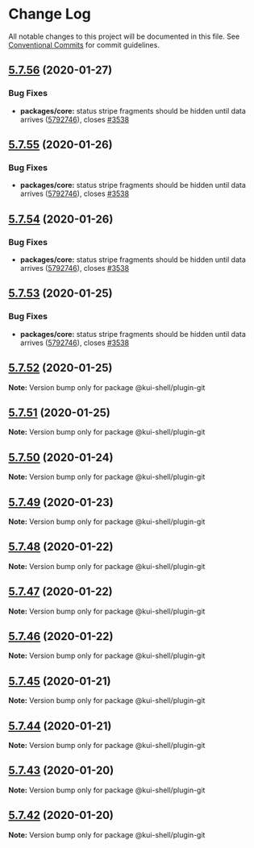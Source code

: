 # Change Log

All notable changes to this project will be documented in this file.
See [Conventional Commits](https://conventionalcommits.org) for commit guidelines.

## [5.7.56](https://github.com/IBM/kui/compare/v4.5.0...v5.7.56) (2020-01-27)

### Bug Fixes

- **packages/core:** status stripe fragments should be hidden until data arrives ([5792746](https://github.com/IBM/kui/commit/5792746)), closes [#3538](https://github.com/IBM/kui/issues/3538)

## [5.7.55](https://github.com/IBM/kui/compare/v4.5.0...v5.7.55) (2020-01-26)

### Bug Fixes

- **packages/core:** status stripe fragments should be hidden until data arrives ([5792746](https://github.com/IBM/kui/commit/5792746)), closes [#3538](https://github.com/IBM/kui/issues/3538)

## [5.7.54](https://github.com/IBM/kui/compare/v4.5.0...v5.7.54) (2020-01-26)

### Bug Fixes

- **packages/core:** status stripe fragments should be hidden until data arrives ([5792746](https://github.com/IBM/kui/commit/5792746)), closes [#3538](https://github.com/IBM/kui/issues/3538)

## [5.7.53](https://github.com/IBM/kui/compare/v4.5.0...v5.7.53) (2020-01-25)

### Bug Fixes

- **packages/core:** status stripe fragments should be hidden until data arrives ([5792746](https://github.com/IBM/kui/commit/5792746)), closes [#3538](https://github.com/IBM/kui/issues/3538)

## [5.7.52](https://github.com/IBM/kui/compare/v4.5.0...v5.7.52) (2020-01-25)

**Note:** Version bump only for package @kui-shell/plugin-git

## [5.7.51](https://github.com/IBM/kui/compare/v4.5.0...v5.7.51) (2020-01-25)

**Note:** Version bump only for package @kui-shell/plugin-git

## [5.7.50](https://github.com/IBM/kui/compare/v4.5.0...v5.7.50) (2020-01-24)

**Note:** Version bump only for package @kui-shell/plugin-git

## [5.7.49](https://github.com/IBM/kui/compare/v4.5.0...v5.7.49) (2020-01-23)

**Note:** Version bump only for package @kui-shell/plugin-git

## [5.7.48](https://github.com/IBM/kui/compare/v4.5.0...v5.7.48) (2020-01-22)

**Note:** Version bump only for package @kui-shell/plugin-git

## [5.7.47](https://github.com/IBM/kui/compare/v4.5.0...v5.7.47) (2020-01-22)

**Note:** Version bump only for package @kui-shell/plugin-git

## [5.7.46](https://github.com/IBM/kui/compare/v4.5.0...v5.7.46) (2020-01-22)

**Note:** Version bump only for package @kui-shell/plugin-git

## [5.7.45](https://github.com/IBM/kui/compare/v4.5.0...v5.7.45) (2020-01-21)

**Note:** Version bump only for package @kui-shell/plugin-git

## [5.7.44](https://github.com/IBM/kui/compare/v4.5.0...v5.7.44) (2020-01-21)

**Note:** Version bump only for package @kui-shell/plugin-git

## [5.7.43](https://github.com/IBM/kui/compare/v4.5.0...v5.7.43) (2020-01-20)

**Note:** Version bump only for package @kui-shell/plugin-git

## [5.7.42](https://github.com/IBM/kui/compare/v4.5.0...v5.7.42) (2020-01-20)

**Note:** Version bump only for package @kui-shell/plugin-git
